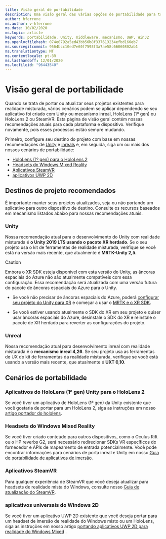 ```yaml
---
title: Visão geral de portabilidade
description: Uma visão geral das várias opções de portabilidade para trazer os aplicativos existentes para a realidade misturada.
author: hferrone
ms.author: v-hferrone
ms.date: 10/02/2020
ms.topic: article
keywords: portabilidade, Unity, middleware, mecanismo, UWP, Win32
ms.openlocfilehash: 074e0792a5ed43bb56b8f337613234efbd166eb7
ms.sourcegitcommit: 9664bcc10ed7e60f7593f3a7ae58c66060802ab1
ms.translationtype: MT
ms.contentlocale: pt-BR
ms.lasthandoff: 12/01/2020
ms.locfileid: "96443540"
---
```

# <a name="porting-overview"></a>Visão geral de portabilidade

Quando se trata de portar ou atualizar seus projetos existentes para realidade misturada, vários cenários podem se aplicar dependendo se seu aplicativo foi criado com Unity ou mecanismo inreal, HoloLens (1º gen) ou HoloLens 2 ou SteamVR. Esta página de visão geral contém nossas recomendações atuais para cada plataforma e dispositivo. Verifique novamente, pois esses processos estão sempre mudando.

Primeiro, configure seu destino do projeto com base em nossas recomendações de [Unity](#unity) e [inreals](#unreal) e, em seguida, siga um ou mais dos nossos cenários de portabilidade:

- [HoloLens (1º gen) para o HoloLens 2](#hololens-1st-gen-unity-apps-to-hololens-2)
- [Headsets do Windows Mixed Reality](#windows-mixed-reality-headsets)
- [Aplicativos SteamVR](#steamvr-applications)
- [aplicativos UWP 2D](#2d-universal-windows-applications)

## <a name="recommended-project-targets"></a>Destinos de projeto recomendados

É importante manter seus projetos atualizados, seja ou não portando um aplicativo para outro dispositivo de destino. Consulte os recursos baseados em mecanismo listados abaixo para nossas recomendações atuais.

### <a name="unity"></a>Unity

Nossa recomendação atual para o desenvolvimento do Unity com realidade misturada é **o Unity 2019 LTS usando o pacote XR herdado**. Se o seu projeto usa o kit de ferramentas de realidade misturada, verifique se você está na versão mais recente, que atualmente é **MRTK-Unity 2,5**.

> [!CAUTION]
> Embora o XR SDK esteja disponível com esta versão do Unity, as âncoras espaciais do Azure não são atualmente compatíveis com essa configuração. Essa recomendação será atualizada com uma versão futura do pacote de âncoras espaciais do Azure para o Unity. 
> 
> * Se você não precisar de âncoras espaciais do Azure, poderá [configurar seu projeto do Unity para XR](https://docs.unity3d.com/Manual/configuring-project-for-xr.html) e começar a usar o [MRTK e o XR SDK](https://microsoft.github.io/MixedRealityToolkit-Unity/Documentation/GettingStartedWithMRTKAndXRSDK.html).
> 
> * Se você estiver usando atualmente o SDK do XR em seu projeto e quiser usar âncoras espaciais do Azure, desinstale o SDK do XR e reinstale o pacote de XR herdado para reverter as configurações do projeto.


### <a name="unreal"></a>Unreal 

Nossa recomendação atual para desenvolvimento inreal com realidade misturada é o **mecanismo inreal 4,26**. Se seu projeto usa as ferramentas de UX do kit de ferramentas da realidade misturada, verifique se você está usando a versão mais recente, que atualmente é **UXT 0,10**.

## <a name="porting-scenarios"></a>Cenários de portabilidade

### <a name="hololens-1st-gen-unity-apps-to-hololens-2"></a>Aplicativos do HoloLens (1ª gen) Unity para o HoloLens 2

Se você tiver um aplicativo de HoloLens (1ª gen) da Unity existente que você gostaria de portar para um HoloLens 2, siga as instruções em nosso [artigo portador do hololens](../unity/mrtk-porting-guide.md).

### <a name="windows-mixed-reality-headsets"></a>Headsets do Windows Mixed Reality

Se você tiver criado conteúdo para outros dispositivos, como o Oculus Rift ou o HP reverbs G2, será necessário redirecionar SDKs VR específicos do fornecedor e APIs de mapeamento de entrada potencialmente. Você pode encontrar informações para cenários de porta inreal e Unity em nosso [Guia de portabilidade de aplicativos de imersão](porting-guides.md).

### <a name="steamvr-applications"></a>Aplicativos SteamVR

Para qualquer experiência de SteamVR que você deseja atualizar para headsets de realidade mista do Windows, consulte nosso [Guia de atualização do SteamVR](updating-your-steamvr-application-for-windows-mixed-reality.md).

### <a name="2d-universal-windows-applications"></a>aplicativos universais do Windows 2D

Se você tiver um aplicativo UWP 2D existente que você deseja portar para um headset de imersão de realidade do Windows misto ou um HoloLens, siga as instruções em nosso artigo [portando aplicativos UWP 2D para realidade do Windows Mixed](building-2d-apps.md) .

